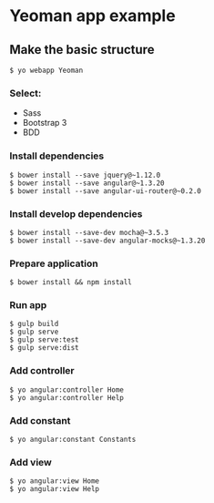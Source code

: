 # Yeoman app example

## Make the basic structure

```
$ yo webapp Yeoman
```

### Select:

- Sass
- Bootstrap 3
- BDD

### Install dependencies

```
$ bower install --save jquery@~1.12.0
$ bower install --save angular@~1.3.20
$ bower install --save angular-ui-router@~0.2.0
```

### Install develop dependencies

```
$ bower install --save-dev mocha@~3.5.3
$ bower install --save-dev angular-mocks@~1.3.20
```

### Prepare application

```
$ bower install && npm install
```

### Run app

```
$ gulp build
$ gulp serve
$ gulp serve:test
$ gulp serve:dist
```

### Add controller

```
$ yo angular:controller Home
$ yo angular:controller Help
```

### Add constant

```
$ yo angular:constant Constants
```

### Add view

```
$ yo angular:view Home
$ yo angular:view Help
```
